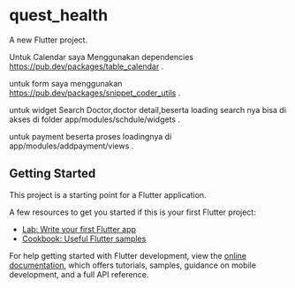 # quest_health

A new Flutter project.

Untuk Calendar saya Menggunakan dependencies
https://pub.dev/packages/table_calendar .

untuk form saya menggunakan
https://pub.dev/packages/snippet_coder_utils .

untuk widget Search Doctor,doctor detail,beserta loading search nya
bisa di akses di folder app/modules/schdule/widgets .

untuk payment beserta proses loadingnya di
app/modules/addpayment/views .



## Getting Started

This project is a starting point for a Flutter application.

A few resources to get you started if this is your first Flutter project:

- [Lab: Write your first Flutter app](https://docs.flutter.dev/get-started/codelab)
- [Cookbook: Useful Flutter samples](https://docs.flutter.dev/cookbook)

For help getting started with Flutter development, view the
[online documentation](https://docs.flutter.dev/), which offers tutorials,
samples, guidance on mobile development, and a full API reference.
